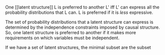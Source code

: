 One [[latent structure]] L is preferred to another L' iff L' can express all the probability distributions that L can. L is preferred if it is *less* expressive.

The set of probability distributions that a latent structure can express is determined by the independence constraints imposed by causal structure. So, one latent structure is preferred to another if it makes more requirements on which variables must be independent.

If we have a set of latent structures, the minimal subset are the subset 